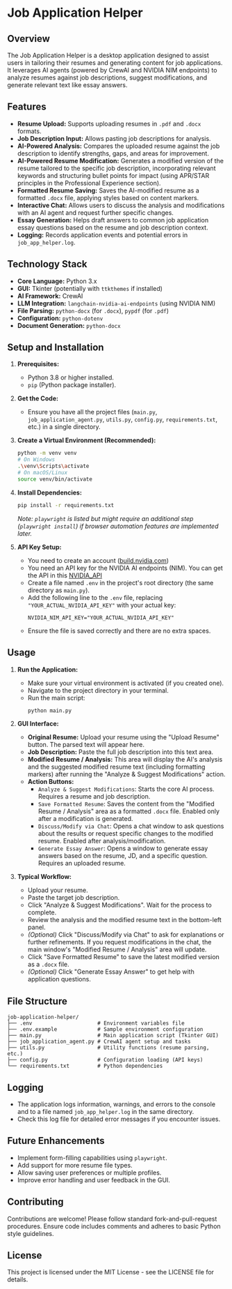 # Job Application Helper

## Overview

The Job Application Helper is a desktop application designed to assist users in tailoring their resumes and generating content for job applications. It leverages AI agents (powered by CrewAI and NVIDIA NIM endpoints) to analyze resumes against job descriptions, suggest modifications, and generate relevant text like essay answers.

## Features

* **Resume Upload:** Supports uploading resumes in `.pdf` and `.docx` formats.
* **Job Description Input:** Allows pasting job descriptions for analysis.
* **AI-Powered Analysis:** Compares the uploaded resume against the job description to identify strengths, gaps, and areas for improvement.
* **AI-Powered Resume Modification:** Generates a modified version of the resume tailored to the specific job description, incorporating relevant keywords and structuring bullet points for impact (using APR/STAR principles in the Professional Experience section).
* **Formatted Resume Saving:** Saves the AI-modified resume as a formatted `.docx` file, applying styles based on content markers.
* **Interactive Chat:** Allows users to discuss the analysis and modifications with an AI agent and request further specific changes.
* **Essay Generation:** Helps draft answers to common job application essay questions based on the resume and job description context.
* **Logging:** Records application events and potential errors in `job_app_helper.log`.

## Technology Stack

* **Core Language:** Python 3.x
* **GUI:** Tkinter (potentially with `ttkthemes` if installed)
* **AI Framework:** CrewAI
* **LLM Integration:** `langchain-nvidia-ai-endpoints` (using NVIDIA NIM)
* **File Parsing:** `python-docx` (for `.docx`), `pypdf` (for `.pdf`)
* **Configuration:** `python-dotenv`
* **Document Generation:** `python-docx`

## Setup and Installation

1.  **Prerequisites:**
    * Python 3.8 or higher installed.
    * `pip` (Python package installer).

2.  **Get the Code:**
    * Ensure you have all the project files (`main.py`, `job_application_agent.py`, `utils.py`, `config.py`, `requirements.txt`, etc.) in a single directory.

3.  **Create a Virtual Environment (Recommended):**
    ```bash
    python -m venv venv
    # On Windows
    .\venv\Scripts\activate
    # On macOS/Linux
    source venv/bin/activate
    ```

4.  **Install Dependencies:**
    ```bash
    pip install -r requirements.txt
    ```
    *Note: `playwright` is listed but might require an additional step (`playwright install`) if browser automation features are implemented later.*

5.  **API Key Setup:**
    * You need to create an account ([build.nvidia.com](https://build.nvidia.com/))
    * You need an API key for the NVIDIA AI endpoints (NIM). You can get the API in this [NVIDIA_API]([https://example.com](https://build.nvidia.com/settings/api-keys))
    * Create a file named `.env` in the project's root directory (the same directory as `main.py`).
    * Add the following line to the `.env` file, replacing `"YOUR_ACTUAL_NVIDIA_API_KEY"` with your actual key:
        ```
        NVIDIA_NIM_API_KEY="YOUR_ACTUAL_NVIDIA_API_KEY"
        ```
    * Ensure the file is saved correctly and there are no extra spaces.

## Usage

1.  **Run the Application:**
    * Make sure your virtual environment is activated (if you created one).
    * Navigate to the project directory in your terminal.
    * Run the main script:
        ```bash
        python main.py
        ```

2.  **GUI Interface:**
    * **Original Resume:** Upload your resume using the "Upload Resume" button. The parsed text will appear here.
    * **Job Description:** Paste the full job description into this text area.
    * **Modified Resume / Analysis:** This area will display the AI's analysis and the suggested modified resume text (including formatting markers) after running the "Analyze & Suggest Modifications" action.
    * **Action Buttons:**
        * `Analyze & Suggest Modifications`: Starts the core AI process. Requires a resume and job description.
        * `Save Formatted Resume`: Saves the content from the "Modified Resume / Analysis" area as a formatted `.docx` file. Enabled only after a modification is generated.
        * `Discuss/Modify via Chat`: Opens a chat window to ask questions about the results or request specific changes to the modified resume. Enabled after analysis/modification.
        * `Generate Essay Answer`: Opens a window to generate essay answers based on the resume, JD, and a specific question. Requires an uploaded resume.

3.  **Typical Workflow:**
    * Upload your resume.
    * Paste the target job description.
    * Click "Analyze & Suggest Modifications". Wait for the process to complete.
    * Review the analysis and the modified resume text in the bottom-left panel.
    * *(Optional)* Click "Discuss/Modify via Chat" to ask for explanations or further refinements. If you request modifications in the chat, the main window's "Modified Resume / Analysis" area will update.
    * Click "Save Formatted Resume" to save the latest modified version as a `.docx` file.
    * *(Optional)* Click "Generate Essay Answer" to get help with application questions.

## File Structure

```
job-application-helper/
├── .env                     # Environment variables file
├── .env.example             # Sample environment configuration
├── main.py                  # Main application script (Tkinter GUI)
├── job_application_agent.py # CrewAI agent setup and tasks
├── utils.py                 # Utility functions (resume parsing, etc.)
├── config.py                # Configuration loading (API keys)
└── requirements.txt         # Python dependencies
```

## Logging

* The application logs information, warnings, and errors to the console and to a file named `job_app_helper.log` in the same directory.
* Check this log file for detailed error messages if you encounter issues.

## Future Enhancements

* Implement form-filling capabilities using `playwright`.
* Add support for more resume file types.
* Allow saving user preferences or multiple profiles.
* Improve error handling and user feedback in the GUI.

## Contributing

Contributions are welcome! Please follow standard fork-and-pull-request procedures. Ensure code includes comments and adheres to basic Python style guidelines.

## License

This project is licensed under the MIT License - see the LICENSE file for details.

